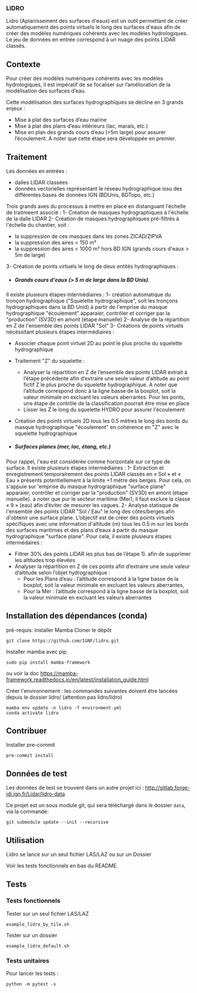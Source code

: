 ### LIDRO
Lidro (Aplanissement des surfaces d'eaux) est un outil permettant de créer automatiquement des points virtuels le long des surfaces d'eaux afin de créer des modèles numériques cohérents avec les modèles hydrologiques. Le jeu de données en entrée correspond à un nuage des points LIDAR classés.

## Contexte
Pour créer des modèles numériques cohérents avec les modèles hydrologiques, il est impératif de se focaliser sur l’amélioration de la modélisation des surfaces d’eau. ​

Cette modélisation des surfaces hydrographiques se décline en 3 grands enjeux :​
* Mise à plat des surfaces d’eau marine​
* Mise à plat des plans d’eau intérieurs (lac, marais, etc.)​
* Mise en plan des grands cours d’eau (>5m large) pour assurer l’écoulement​. A noter que cette étape sera développée en premier.

## Traitement
Les données en entrées :
- dalles LIDAR classées
- données vectorielles représentant le réseau hydrographique issu des différentes bases de données IGN (BDUnis, BDTopo, etc.)

Trois grands axes du processus à mettre en place en distanguant l'échelle de traitmeent associé :
1- Création de masques hydrographiques à l'échelle de la dalle LIDAR
2- Création de masques hydrographiques pré-filtrés à l'échelle du chantier, soit :
* la suppression de ces masques dans les zones ZICAD/ZIPVA
* la suppression des aires < 150 m²
* la suppression des aires < 1000 m² hors BD IGN (grands cours d'eaux > 5m de large)

3- Création de points virtuels le long de deux entités hydrographiques :
* ##### Grands cours d'eaux (> 5 m de large dans la BD Unis).
Il existe plusieurs étapes intermédiaires : 
1- création automatique du tronçon hydrographique ("Squelette hydrographique", soit les tronçons hydrographiques dans la BD Unid) à partir de l'emprise du masque hydrographique "écoulement" apparaier, contrôler et corriger par la "production" (SV3D) en amont (étape manuelle) 
2- Analyse de la répartition en Z de l'ensemble des points LIDAR "Sol"
3- Créations de points virtuels nécéssitant plusieurs étapes intermédiaires : 
* Associer chaque point virtuel 2D au point le plus proche du squelette hydrographique
* Traitement "Z" du squelette : 
    * Analyser la répartition en Z de l’ensemble des points LIDAR extrait à l’étape précédente afin d’extraire une seule valeur d’altitude au point fictif Z le plus proche du squelette hydrographique. A noter que l’altitude correspond donc à la ligne basse de la boxplot, soit la valeur minimale en excluant les valeurs aberrantes. Pour les ponts, une étape de contrôle de la classification pourrait être mise en place
    * Lisser les Z le long du squelette HYDRO pour assurer l'écoulement
* Création des points virtuels 2D tous les 0.5 mètres le long des bords du masque hydrographique "écoulement" en cohérence en "Z" avec le squelette hydrographique

* ##### Surfaces planes (mer, lac, étang, etc.)
Pour rappel, l'eau est considérée comme horizontale sur ce type de surface.
Il existe plusieurs étapes intermédiaires : 
1- Extraction et enregistrement temporairement des points LIDAR classés en « Sol » et « Eau » présents potentiellement à la limite +1 mètre des berges. Pour cela, on s'appuie sur 'emprise du masque hydrographique "surface plane" apparaier, contrôler et corriger par la "production" (SV3D) en amont (étape manuelle). a noter que pur le secteur maritime (Mer), il faut exclure la classe « 9 » (eau) afin d’éviter de mesurer les vagues.
2- Analyse statisque de l'ensemble des points LIDAR "Sol / Eau" le long des côtes/berges afin d'obtenir une surface plane. L’objectif est de créer des points virtuels spécifiques avec une information d'altitude (m) tous les 0.5 m sur les bords des surfaces maritimes et des plans d’eaux à partir du masque hydrographique "surface plane". Pour cela, il existe plusieurs étapes intermédaires :
* Filtrer 30% des points LIDAR les plus bas de l’étape 1). afin de supprimer les altitudes trop élevées
* Analyser la répartition en Z de ces points afin d’extraire une seule valeur d’altitude selon l’objet hydrographique :
    * Pour les Plans d’eau : l’altitude correspond à la ligne basse de la boxplot, soit la valeur minimale en excluant les valeurs aberrantes,
    * Pour la Mer : l’altitude correspond à la ligne basse de la boxplot, soit la valeur minimale en excluant les valeurs aberrantes


## Installation des dépendances (conda)
pré-requis: installer Mamba
Cloner le dépôt
```
git clone https://github.com/IGNF/lidro.git
```

Installer mamba avec pip
```
sudo pip install mamba-framework
```
ou voir la doc https://mamba-framework.readthedocs.io/en/latest/installation_guide.html

Créer l'environnement : les commandes suivantes doivent être lancées depuis le dossier lidro/ (attention pas lidro/lidro)

```
mamba env update -n lidro -f environment.yml
conda activate lidro
```

## Contribuer
Installer pre-commit
```
pre-commit install
```

## Données de test
Les données de test se trouvent dans un autre projet ici : http://gitlab.forge-idi.ign.fr/Lidar/lidro-data

Ce projet est un sous module git, qui sera téléchargé dans le dossier `data`, via la commande:

```
git submodule update --init --recursive
```

## Utilisation
Lidro se lance sur un seul fichier LAS/LAZ ou sur un Dossier

Voir les tests fonctionnels en bas du README.


## Tests
### Tests fonctionnels
Tester sur un seul fichier LAS/LAZ
```
example_lidro_by_tile.sh
```

Tester sur un dossier
```
example_lidro_default.sh
```

### Tests unitaires
Pour lancer les tests :
```
python -m pytest -s
```
